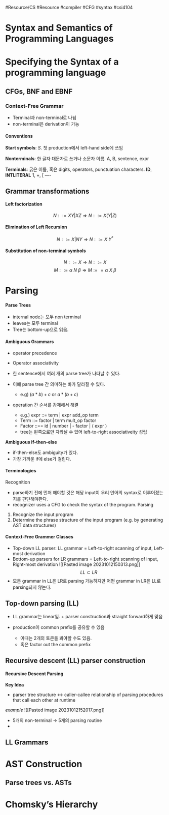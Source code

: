 #Resource/CS #Resource #compiler #CFG #syntax #csi4104 

# Syntax and Semantics of Programming Languages


# Specifying the Syntax of a programming language

## CFGs, BNF and EBNF
### Context-Free Grammar
 - Terminal과 non-terminal로 나뉨
 - non-terminal은 derivation이 가능

#### Conventions
**Start symbols**: $S$. 첫 production에서 left-hand side에 쓰임

**Nonterminals**: 한 글자 대문자로 쓰거나 소문자 이름. A, B, sentence, expr


**Terminals**: 굵은 이름, 혹은 digits, operators, punctuation characters. **ID**, **INTLITERAL** 1, +, \[ 
—-
###


## Grammar transformations

#### Left factorization
$$N::=XY|XZ \Rightarrow N::=X(Y|Z)$$


#### Elimination of Left Recursion

$$N::=X|NY \Rightarrow N::=X~Y^*$$

#### Substitution of non-terminal symbols

$$N::= X \Rightarrow N::=X$$
$$M::=\alpha~N~\beta \Rightarrow M:== \alpha~X~\beta$$


# Parsing

#### Parse Trees
- internal node는 모두 non terminal
- leaves는 모두 terminal
- Tree는 bottom-up으로 읽음.


#### Ambiguous Grammars
- operator precedence
- Operator associativity

- 한 sentence에서 여러 개의 parse tree가 나타날 수 있다.
- 이떄 parse tree 간 의미하는 바가 달라질 수 있다.
	- e.g) $(a*b)+c$ or $a *(b +c)$
- operation 간 순서를 강제해서 해결
	- e.g.) expr ::= term | expr add_op term
	- Term ::= factor | term mult_op factor
	- Factor ::== id | number | - factor | ( expr )
	- tree는 왼쪽으로만 자라날 수 있어 left-to-right associativeity 성립

**Ambiguous if-then-else**
- if-then-else도 ambiguity가 있다.
- 가장 가까운 if에 else가 걸린다.

#### Terminologies
Recognition
- parse하기 전에 먼저 해야할 것은 해당 input이 우리 언어의 syntax로 이루어졌는지를 판단해야한다.
- recognizer uses a CFG to check the syntax of the program.
Parsing
1. Recognize the input program
2. Determine the phrase structure of the input program (e.g. by generating AST data structures)

#### Context-Free Grammer Classes
- Top-down LL parser: LL grammar = Left-to-right scanning of input, Left-most derivation
- Bottom-up parsers for LR grammars = Left-to-right scanning of input, Right-most derivation
![[Pasted image 20231012150313.png]]
$$LL \subset LR$$
- 모든 grammar in LL은 LR로 parsing 가능하지만 어떤 grammar in LR은 LL로 parsing되지 않는다. 

## Top-down parsing (LL)
- LL grammar는 linear임. + parser construction과 straight forward하게 맞음

- production이 common prefix를 공유할 수 있음
	- 이때는 2개의 토큰을 봐야할 수도 있음.
	- 혹은 factor out the common prefix

## Recursive descent (LL) parser construction
#### Recursive Descent Parsing
**Key Idea**
- parser tree structure <-> caller-callee relationship of parsing procedures that call each other at runtime

*example*
![[Pasted image 20231012152017.png]]
- 5개의 non-terminal -> 5개의 parsing routine
- 

## LL Grammars


# AST Construction


## Parse trees vs. ASTs


# Chomsky’s Hierarchy